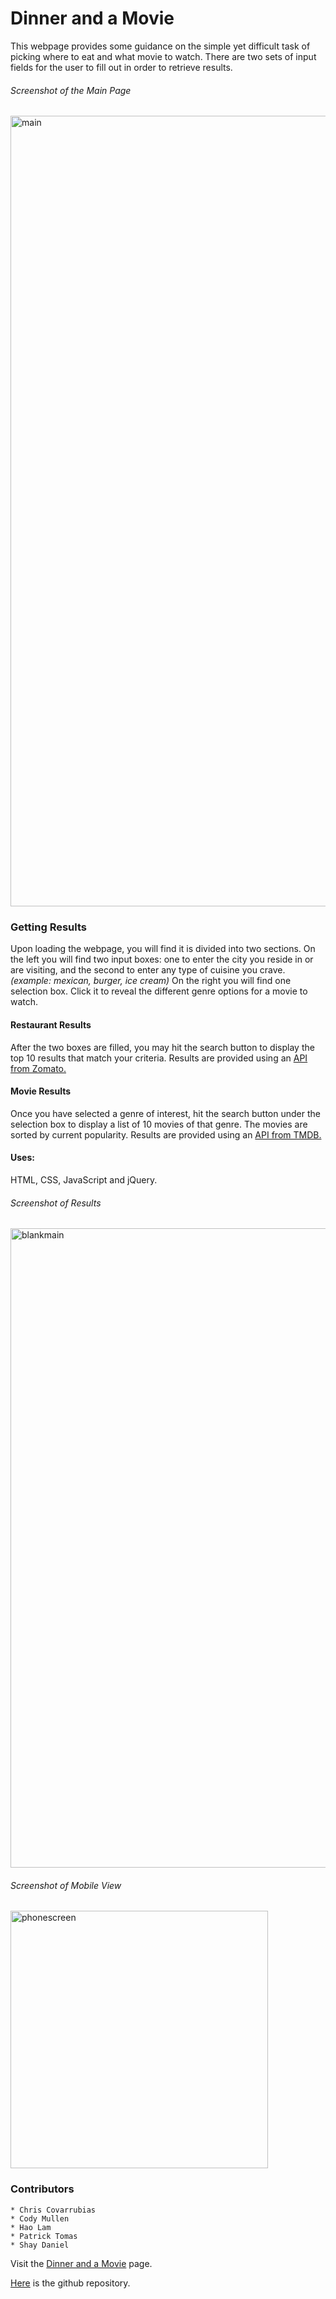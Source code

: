 # Dinner and a Movie
This webpage provides some guidance on the simple yet difficult
task of picking where to eat and what movie to watch. There are 
two sets of input fields for the user to fill out in order to
retrieve results.

###### Screenshot of the Main Page
<img width="1265" alt="main" src="https://user-images.githubusercontent.com/67557233/94036568-49d83e00-fd79-11ea-85d8-a68c46333fca.png">


### Getting Results
Upon loading the webpage, you will find it is divided into two sections.
On the left you will find two input boxes: one to enter the city you reside
in or are visiting, and the second to enter any type of cuisine you crave.
_(example: mexican, burger, ice cream)_
On the right you will find one selection box. Click it to reveal the different
genre options for a movie to watch.

#### Restaurant Results
After the two boxes are filled, you may hit the search button to display the 
top 10 results that match your criteria.
Results are provided using an [API from Zomato.](https://developers.zomato.com/api "Link to Zomato API")

#### Movie Results
Once you have selected a genre of interest, hit the search button under the
selection box to display a list of 10 movies of that genre. The movies
are sorted by current popularity.
Results are provided using an [API from TMDB.](https://developers.themoviedb.org/ "Link to TMDb API")

#### Uses:

HTML, CSS, JavaScript and jQuery.

###### Screenshot of Results
<img width="1023" alt="blankmain" src="https://user-images.githubusercontent.com/67557233/94036424-24e3cb00-fd79-11ea-8941-ef8ff30b083d.png">

###### Screenshot of Mobile View
<img width="412" alt="phonescreen" src="https://user-images.githubusercontent.com/67557233/94036561-480e7a80-fd79-11ea-83c2-fb00d7ed788b.png">

### Contributors
    * Chris Covarrubias
    * Cody Mullen
    * Hao Lam
    * Patrick Tomas
    * Shay Daniel

Visit the [Dinner and a Movie](https://shaydaniel7.github.io/projectbf/ "Link to Dinner and a Movie app") page.

[Here](https://github.com/shaydaniel7/projectbf "Link to github repository") is the github repository.
